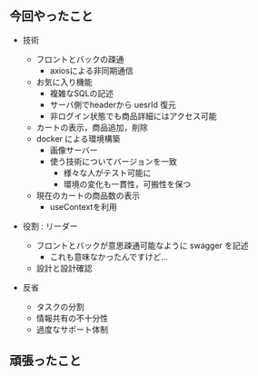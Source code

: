 
## 今回やったこと
- 技術
    - フロントとバックの疎通
        - axiosによる非同期通信
    - お気に入り機能
        - 複雑なSQLの記述
        - サーバ側でheaderから uesrId 復元
        - 非ログイン状態でも商品詳細にはアクセス可能
    - カートの表示，商品追加，削除
    - docker による環境構築
        - 画像サーバー
        - 使う技術についてバージョンを一致
            - 様々な人がテスト可能に
            - 環境の変化も一貫性，可搬性を保つ
    - 現在のカートの商品数の表示
        - useContextを利用
- 役割 : リーダー
    - フロントとバックが意思疎通可能なように swagger を記述
        - これも意味なかったんですけど...
    - 設計と設計確認

- 反省
    - タスクの分割
    - 情報共有の不十分性
    - 過度なサポート体制

## 頑張ったこと
